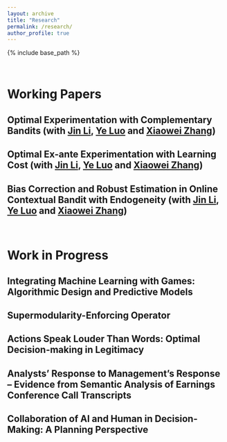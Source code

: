 ```yaml
---
layout: archive
title: "Research"
permalink: /research/
author_profile: true
---
```


{% include base_path %}

<br>

# Working Papers


## Optimal Experimentation with Complementary Bandits (with [Jin Li](http://www.jin-li.org), [Ye Luo](https://www.hkubs.hku.hk/people/ye-luo/) and [Xiaowei Zhang](https://xiaoweiz.github.io/)) 


## Optimal Ex-ante Experimentation with Learning Cost (with [Jin Li](http://www.jin-li.org), [Ye Luo](https://www.hkubs.hku.hk/people/ye-luo/) and [Xiaowei Zhang](https://xiaoweiz.github.io/))

## Bias Correction and Robust Estimation in Online Contextual Bandit with Endogeneity (with [Jin Li](http://www.jin-li.org), [Ye Luo](https://www.hkubs.hku.hk/people/ye-luo/) and [Xiaowei Zhang](https://xiaoweiz.github.io/))


<br>

# Work in Progress
## Integrating Machine Learning with Games: Algorithmic Design and Predictive Models
## Supermodularity-Enforcing Operator 
## Actions Speak Louder Than Words: Optimal Decision-making in Legitimacy 
## Analysts’ Response to Management’s Response – Evidence from Semantic Analysis of Earnings Conference Call Transcripts
## Collaboration of AI and Human in Decision-Making: A Planning Perspective
